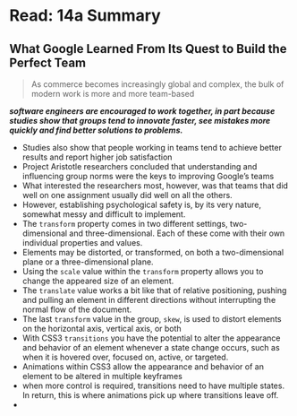 # Read: 14a Summary
## What Google Learned From Its Quest to Build the Perfect Team

> As commerce becomes increasingly global and complex, the bulk of modern work is more and more team-based

***software engineers are encouraged to work together, in part because studies show that groups tend to innovate faster, see mistakes more quickly and find better solutions to problems.***

* Studies also show that people working in teams tend to achieve better results and report higher job satisfaction
* Project Aristotle researchers concluded that understanding and influencing group norms were the keys to improving Google’s teams
* What interested the researchers most, however, was that teams that did well on one assignment usually did well on all the others.
* However, establishing psychological safety is, by its very nature, somewhat messy and difficult to implement.
* The `transform` property comes in two different settings, two-dimensional and three-dimensional. Each of these come with their own individual properties and values.
* Elements may be distorted, or transformed, on both a two-dimensional plane or a three-dimensional plane. 
* Using the `scale` value within the `transform` property allows you to change the appeared size of an element. 
* The `translate` value works a bit like that of relative positioning, pushing and pulling an element in different directions without interrupting the normal flow of the document.
* The last `transform` value in the group, `skew`, is used to distort elements on the horizontal axis, vertical axis, or both
* With CSS3 `transitions` you have the potential to alter the appearance and behavior of an element whenever a state change occurs, such as when it is hovered over, focused on, active, or targeted.
* Animations within CSS3 allow the appearance and behavior of an element to be altered in multiple keyframes
* when more control is required, transitions need to have multiple states. In return, this is where animations pick up where transitions leave off.
* 

